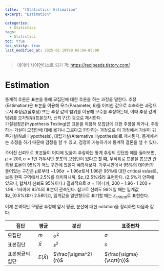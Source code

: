 ```yaml
---
title:  "[Statistics] Estimation"
excerpt: "Estimation"

categories:
  - Statistics
tags:
  - Statistics
toc: true
toc_sticky: true
last_modified_at: 2025-01-19T08:06:00-05:00
---
```


> 데이터 사이언티스트 되기 책: https://recipesds.tistory.com/

# Estimation

통계적 추론은 표본을 통해 모집단에 대한 추론을 하는 과정을 말한다. 추정(Estimation)은 표본을 이용해 모수(Parameter, $\theta$)를 
어떠한 값으로 추측하는 과정으로서 추정값(점추정) 또는 추정 값의 범위를 이용해 모수를 추정하는데, 이때 추정 값의 범위를 오차범위(표본오차, 신뢰구간) 등으로 제시한다.   
가설검정은(Hypothesis Testing)은 표본을 이용해 모집단에 대한 주장을 하거나, 주장하는 가설이 모집단에 대해 옳거나 그르다고 판단하는 과정으로 
이 과정에서 가설이 귀무가설(Null Hypothesis), 대립가설(Alternative Hypothesis)로 제시된다. 
통계에서는 추정을 하기 때문에 검정을 할 수 있고, 검정이 가능하기에 통계적 결론을 낼 수 있다. 

주어진 신뢰도로 표본들이 어디에 있을지 추정하는 통계 추정의 간단한 예를 들어보면, $\mu=200, \sigma=1$인 가우시안 분포의 모집단이 있다고 할 때, 
무작위로 표본을 뽑으면 관측될 표본의 95%가 어느 구간에 있을지 예측해보자. 가우시안에서 95%의 데이터가 들어있는 구간은 $\mu$로부터 $-1.96\sigma ~ +1.96\sigma$로서
 1.96은 95%에 대한 critical value로, 보통 한쪽 구역에서 2.5%를 의미하니까, $z_{2.5%}$라 표현한다. (2.5%가 양쪽에 있으니, 합쳐서 신뢰도 95%이다.)
결과적으로 $\sigma=1$이니까, $200 - 1.96 \cdot 1 ~ 200 + 1.96 \cdot 1$사이에 95%의 표본이 관측된다. 참고로 신뢰도 99%일 때는 임계값 $z_{0.5%}$가 2.58이고, 
임계값을 일반형으로 표기할 때는 $z_{critical}$로 표현한다. 

이제 본격적인 모평균 추정에 앞서 평균, 분산에 대한 notation을 정리하면 다음과 같다. 

|집단|평균|분산|표준편차|
|-|-|-|-|
|모집단|$m$|$\sigma^2$|$\sigma$|
|표본집단|$\bar{X}$|$s^2$|$s$|
|표본평균의 집단|$E(\bar{X})$|$\frac{\sigma^2}{n}$|$\frac{\sigma}{\sqrt{n}}$|


 

